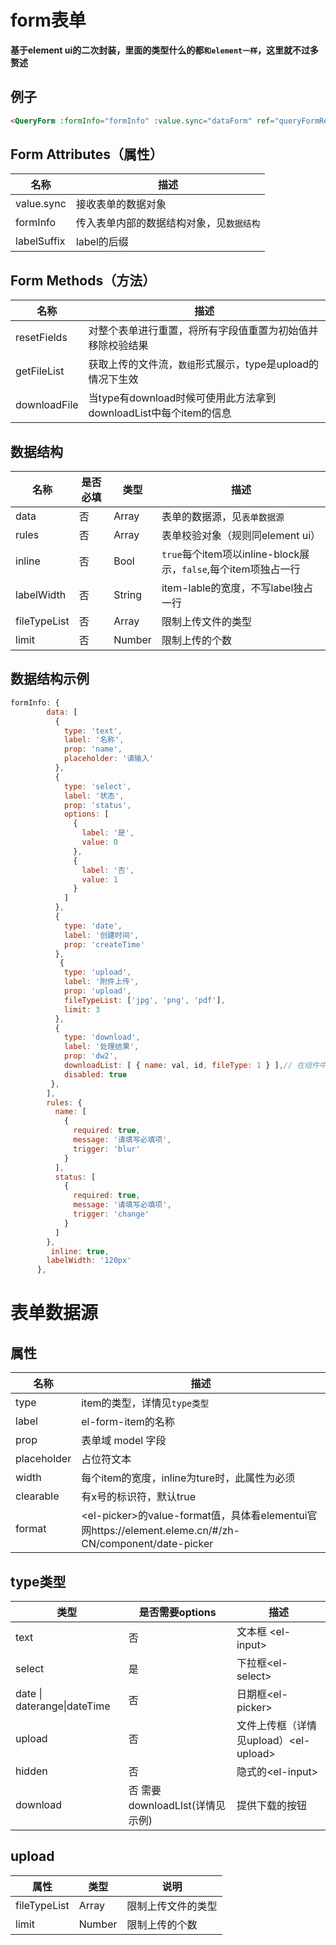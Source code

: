 # form表单

**基于element ui的二次封装，里面的类型什么的都```和element一样```，这里就不过多赘述**

## 例子

```html
<QueryForm :formInfo="formInfo" :value.sync="dataForm" ref="queryFormRef" />
```



##  Form Attributes（属性）

| 名称        | 描述                                       |
| ----------- | ------------------------------------------ |
| value.sync  | 接收表单的数据对象                         |
| formInfo    | 传入表单内部的数据结构对象，见``数据结构`` |
| labelSuffix | label的后缀                                |



## Form Methods（方法）

| 名称         | 描述                                                         |
| ------------ | ------------------------------------------------------------ |
| resetFields  | 对整个表单进行重置，将所有字段值重置为初始值并移除校验结果   |
| getFileList  | 获取上传的文件流，```数组```形式展示，type是upload的情况下生效 |
| downloadFile | 当type有download时候可使用此方法拿到downloadList中每个item的信息 |



## 数据结构

| 名称         | 是否必填 | 类型   | 描述                                                         |
| ------------ | -------- | ------ | ------------------------------------------------------------ |
| data         | 否       | Array  | 表单的数据源，见``表单数据源``                               |
| rules        | 否       | Array  | 表单校验对象（规则同element ui）                             |
| inline       | 否       | Bool   | ```true```每个item项以inline-block展示，```false```,每个item项独占一行 |
| labelWidth   | 否       | String | item-lable的宽度，不写label独占一行                          |
| fileTypeList | 否       | Array  | 限制上传文件的类型                                           |
| limit        | 否       | Number | 限制上传的个数                                               |



## 数据结构示例

```js
formInfo: {
        data: [
          {
            type: 'text',
            label: '名称',
            prop: 'name',
            placeholder: '请输入'
          },
          {
            type: 'select',
            label: '状态',
            prop: 'status',
            options: [
              {
                label: '是',
                value: 0
              },
              {
                label: '否',
                value: 1
              }
            ]
          },
          {
            type: 'date',
            label: '创建时间',
            prop: 'createTime'
          },
           {
            type: 'upload',
            label: '附件上传',
            prop: 'upload',
            fileTypeList: ['jpg', 'png', 'pdf'],
            limit: 3
          },
          {
            type: 'download',
            label: '处理结果',
            prop: 'dw2',
            downloadList: [ { name: val, id, fileType: 1 } ],// 在组件中动态添加，，不能写死
            disabled: true
   		 },
        ],
        rules: {
          name: [
            {
              required: true,
              message: '请填写必填项',
              trigger: 'blur'
            }
          ],
          status: [
            {
              required: true,
              message: '请填写必填项',
              trigger: 'change'
            }
          ]
        },
         inline: true,
  		labelWidth: '120px'
      },
```

# 表单数据源

## 属性

| 名称        | 描述                                                         |
| ----------- | ------------------------------------------------------------ |
| type        | item的类型，详情见``type类型``                               |
| label       | el-form-item的名称                                           |
| prop        | 表单域 model 字段                                            |
| placeholder | 占位符文本                                                   |
| width       | 每个item的宽度，inline为ture时，此属性为必须                 |
| clearable   | 有x号的标识符，默认true                                      |
| format      | \<el-picker>的value-format值，具体看elementui官网https://element.eleme.cn/#/zh-CN/component/date-picker |



## type类型

| 类型                        | 是否需要options                 | 描述                                   |
| --------------------------- | ------------------------------- | -------------------------------------- |
| text                        | 否                              | 文本框 \<el-input>                     |
| select                      | 是                              | 下拉框\<el-select>                     |
| date \| daterange\|dateTime | 否                              | 日期框\<el-picker>                     |
| upload                      | 否                              | 文件上传框（详情见upload）\<el-upload> |
| hidden                      | 否                              | 隐式的\<el-input>                      |
| download                    | 否 需要downloadLIst(详情见示例) | 提供下载的按钮                         |

## upload

| 属性         | 类型   | 说明               |
| ------------ | ------ | ------------------ |
| fileTypeList | Array  | 限制上传文件的类型 |
| limit        | Number | 限制上传的个数     |



## 

